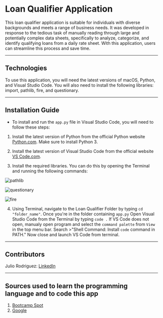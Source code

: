 # Loan Qualifier Application

This loan qualifier application is suitable for individuals with diverse backgrounds and meets a range of business needs. It was developed in response to the tedious task of manually reading through large and potentially complex data sheets, specifically to analyze, categorize, and identify qualifying loans from a daily rate sheet. With this application, users can streamline this process and save time.

---

## Technologies

To use this application, you will need the latest versions of macOS, Python, and Visual Studio Code. You will also need to install the following libraries: import, pathlib, fire, and questionary.


---

## Installation Guide

* To install and run the `app.py` file in Visual Studio Code, you will need to follow these steps:

1. Install the latest version of Python from the official Python website [Python.com](https://www.python.org/downloads/). Make sure to install Python 3.

2. Install the latest version of Visual Studio Code from the official website [VS Code.com](https://code.visualstudio.com/download).

3. Install the required libraries. You can do this by opening the Terminal and running the following commands:

![pathlib](<Screenshot 2023-01-08 at 9.27.46 PM.png>)

![questionary](<Screenshot 2023-01-08 at 9.27.57 PM.png>)

![fire](<Screenshot 2023-01-08 at 9.28.34 PM.png>)

4. Using Terminal, navigate to the Loan Qualifier Folder by typing `cd "folder_name"`. Once you're in the folder containing `app.py` Open Visual Studio Code from the Terminal by typing `code .` If VS Code does not open, manualy open program and select the `command palette` from `View` in the top menu bar. Search >"Shell Command: Install `code` command in PATH." Now close and launch VS Code from terminal.

---

## Contributors

Julio Rodriguez:
[LinkedIn](https://www.linkedin.com/in/julio-rodriguez-5166b0143/)

---

## Sources used to learn the programming language and to code this app
1. [Bootcamp Spot](https://courses.bootcampspot.com/courses/2916/modules)
2. [Google](https://www.google.com/)
